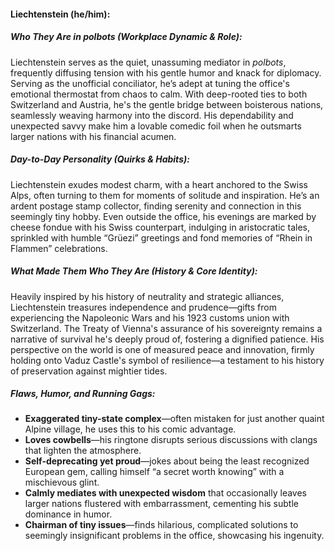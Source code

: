#### Liechtenstein (he/him):  

##### Who They Are in *polbots* (Workplace Dynamic & Role):  
Liechtenstein serves as the quiet, unassuming mediator in *polbots*, frequently diffusing tension with his gentle humor and knack for diplomacy. Serving as the unofficial conciliator, he’s adept at tuning the office's emotional thermostat from chaos to calm. With deep-rooted ties to both Switzerland and Austria, he's the gentle bridge between boisterous nations, seamlessly weaving harmony into the discord. His dependability and unexpected savvy make him a lovable comedic foil when he outsmarts larger nations with his financial acumen.  

##### Day-to-Day Personality (Quirks & Habits):  
Liechtenstein exudes modest charm, with a heart anchored to the Swiss Alps, often turning to them for moments of solitude and inspiration. He’s an ardent postage stamp collector, finding serenity and connection in this seemingly tiny hobby. Even outside the office, his evenings are marked by cheese fondue with his Swiss counterpart, indulging in aristocratic tales, sprinkled with humble “Grüezi” greetings and fond memories of “Rhein in Flammen” celebrations. 

##### What Made Them Who They Are (History & Core Identity):  
Heavily inspired by his history of neutrality and strategic alliances, Liechtenstein treasures independence and prudence—gifts from experiencing the Napoleonic Wars and his 1923 customs union with Switzerland. The Treaty of Vienna's assurance of his sovereignty remains a narrative of survival he's deeply proud of, fostering a dignified patience. His perspective on the world is one of measured peace and innovation, firmly holding onto Vaduz Castle's symbol of resilience—a testament to his history of preservation against mightier tides.

##### Flaws, Humor, and Running Gags:  
- **Exaggerated tiny-state complex**—often mistaken for just another quaint Alpine village, he uses this to his comic advantage.  
- **Loves cowbells**—his ringtone disrupts serious discussions with clangs that lighten the atmosphere.  
- **Self-deprecating yet proud**—jokes about being the least recognized European gem, calling himself “a secret worth knowing” with a mischievous glint.  
- **Calmly mediates with unexpected wisdom** that occasionally leaves larger nations flustered with embarrassment, cementing his subtle dominance in humor.  
- **Chairman of tiny issues**—finds hilarious, complicated solutions to seemingly insignificant problems in the office, showcasing his ingenuity.
